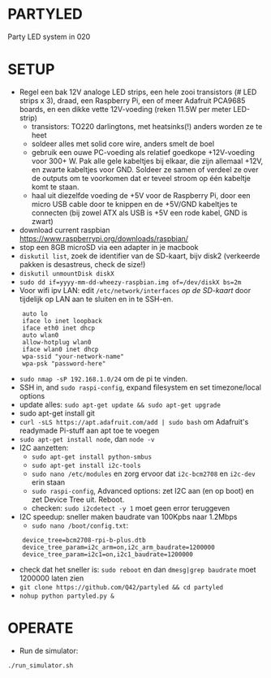 # PARTYLED
Party LED system in 020

# SETUP
* Regel een bak 12V analoge LED strips, een hele zooi transistors (# LED strips x 3), draad, een Raspberry Pi, een of meer Adafruit PCA9685 boards, en een dikke vette 12V-voeding (reken 11.5W per meter LED-strip)
  * transistors: TO220 darlingtons, met heatsinks(!) anders worden ze te heet
  * soldeer alles met solid core wire, anders smelt de boel
  * gebruik een ouwe PC-voeding als relatief goedkope +12V-voeding voor 300+ W. Pak alle gele kabeltjes bij elkaar, die zijn allemaal +12V, en zwarte kabeltjes voor GND. Soldeer ze samen of verdeel ze over de outputs om te voorkomen dat er teveel stroom op één kabeltje komt te staan.
  * haal uit diezelfde voeding de +5V voor de Raspberry Pi, door een micro USB cable door te knippen en de +5V/GND kabeltjes te connecten (bij zowel ATX als USB is +5V een rode kabel, GND is zwart)
* download current raspbian https://www.raspberrypi.org/downloads/raspbian/
* stop een 8GB microSD via een adapter in je macbook
* `diskutil list`, zoek de identifier van de SD-kaart, bijv disk2 (verkeerde pakken is desastreus, check de size!)
* `diskutil unmountDisk diskX`
* `sudo dd if=yyyy-mm-dd-wheezy-raspbian.img of=/dev/diskX bs=2m`
* Voor wifi ipv LAN: edit `/etc/network/interfaces` *op de SD-kaart* door tijdelijk op LAN aan te sluiten en in te SSH-en.
```
    auto lo
    iface lo inet loopback
    iface eth0 inet dhcp
    auto wlan0
    allow-hotplug wlan0
    iface wlan0 inet dhcp
    wpa-ssid "your-network-name"
    wpa-psk "password-here"
```
* `sudo nmap -sP 192.168.1.0/24` om de pi te vinden.
* SSH in, and `sudo raspi-config`, expand filesystem en set timezone/local options
* update alles: `sudo apt-get update && sudo apt-get upgrade`
* sudo apt-get install git
* `curl -sLS https://apt.adafruit.com/add | sudo bash` om Adafruit's readymade Pi-stuff aan apt toe te voegen
* `sudo apt-get install node`, dan `node -v`
* I2C aanzetten:
  * `sudo apt-get install python-smbus`
  * `sudo apt-get install i2c-tools`
  * `sudo nano /etc/modules` en zorg ervoor dat `i2c-bcm2708` en `i2c-dev` erin staan
  * `sudo raspi-config`, Advanced options: zet I2C aan (en op boot) en zet Device Tree uit. Reboot.
  * checken: `sudo i2cdetect -y 1` moet geen error teruggeven
* I2C speedup: sneller maken baudrate van 100Kpbs naar 1.2Mbps
  * `sudo nano /boot/config.txt`:
```
    device_tree=bcm2708-rpi-b-plus.dtb
    device_tree_param=i2c_arm=on,i2c_arm_baudrate=1200000
    device_tree_param=i2c1=on,i2c1_baudrate=1200000
```
  * check dat het sneller is: `sudo reboot` en dan `dmesg|grep baudrate` moet 1200000 laten zien
* `git clone https://github.com/Q42/partyled && cd partyled`
* `nohup python partyled.py &`

# OPERATE

* Run de simulator:

```
./run_simulator.sh
```